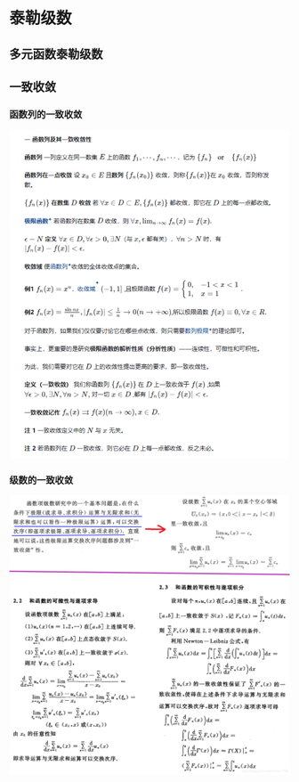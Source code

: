 # 泰勒级数

## 多元函数泰勒级数



## 一致收敛

### 函数列的一致收敛

![image-20240911171313234](../Image/image-20240911171313234.png)

### 级数的一致收敛

![img](../Image/watermark,type_ZmFuZ3poZW5naGVpdGk,shadow_10,text_aHR0cHM6Ly9ibG9nLmNzZG4ubmV0L2xpbmJpYW4xMTY4,size_16,color_FFFFFF,t_70)
